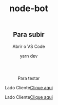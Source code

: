 <header><h1> node-bot<h1></header>
<header>
<h2>Para subir</h2>
<p>Abrir o VS Code</p>
<p> yarn dev </p>
</header>
<header>
<p>Para testar</p>
<p>Lado Cliente<a href="http://localhost:3333/pages/client">Clique aqui</a></p>
<p>Lado Cliente<a href="http://localhost:3333/pages/admin">Clique aqui</a></p>
</header>